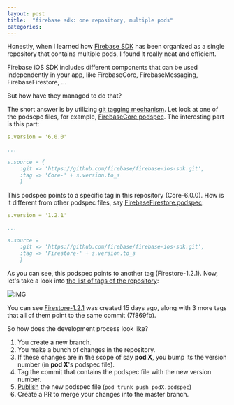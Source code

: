 ```yaml
---
layout: post
title:  "firebase sdk: one repository, multiple pods"
categories: 
---
```

Honestly, when I learned how [Firebase SDK](https://github.com/firebase/firebase-ios-sdk) has been organized as a single repository that contains multiple pods, I found it really neat and efficient.

Firebase iOS SDK includes different components that can be used independently in your app, like FirebaseCore, FirebaseMessaging, FirebaseFirestore, ...

But how have they managed to do that?

The short answer is by utilizing [git tagging mechanism](https://git-scm.com/book/en/v2/Git-Basics-Tagging). Let look at one of the podsepc files, for example, [FirebaseCore.podspec](https://github.com/firebase/firebase-ios-sdk/blob/master/FirebaseCore.podspec). The interesting part is this part:

``` yaml
s.version = '6.0.0'

...

s.source = {
    :git => 'https://github.com/firebase/firebase-ios-sdk.git',
    :tag => 'Core-' + s.version.to_s
    }
```
This podspec points to a specific tag in this repository (Core-6.0.0). How is it different from other podspec files, say [FirebaseFirestore.podspec](https://github.com/firebase/firebase-ios-sdk/blob/master/FirebaseFirestore.podspec):
``` yaml
s.version = '1.2.1'

...

s.source =
    :git => 'https://github.com/firebase/firebase-ios-sdk.git',
    :tag => 'Firestore-' + s.version.to_s
    }
```

As you can see, this podspec points to another tag (Firestore-1.2.1). Now, let's take a look into [the list of tags of the repository](https://github.com/firebase/firebase-ios-sdk/tags):

![IMG](http://127.0.0.1:4000/assets/screen-shot-2019-04-14-at-10.59.22-am.png)

You can see [Firestore-1.2.1](https://github.com/firebase/firebase-ios-sdk/releases/tag/Firestore-1.2.1) was created 15 days ago, along with 3 more tags that all of them point to the same commit (7f869fb).

So how does the development process look like?

1. You create a new branch.
1. You make a bunch of changes in the repository.
1. If these changes are in the scope of say **pod X**, you bump its the version number  (in **pod X**'s podspec file).
1. Tag the commit that contains the podspec file with the new version number.
1. [Publish](https://guides.cocoapods.org/making/making-a-cocoapod.html) the new podspec file (`pod trunk push podX.podspec`)
1. Create a PR to merge your changes into the master branch.
